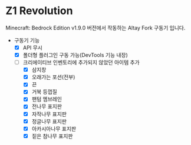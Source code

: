 # Z1 Revolution


Minecraft: Bedrock Edition v1.9.0 버전에서 작동하는 Altay Fork 구동기 입니다.

- 구동기 기능
  - [X] API 무시
  - [x] 폴더형 플러그인 구동 가능(DevTools 기능 내장)
  - [ ] 크리에이티브 인벤토리에 추가되지 않았던 아이템 추가
    - [x] 삼지창
    - [x] 오래가는 포션(전부)
    - [x] 끈
    - [x] 거북 등껍질
    - [x] 팬텀 멤브레인
    - [x] 전나무 표지판
    - [x] 자작나무 표지판
    - [x] 정글나무 표지판
    - [x] 아카시아나무 표지판
    - [x] 짙은 참나무 표지판
